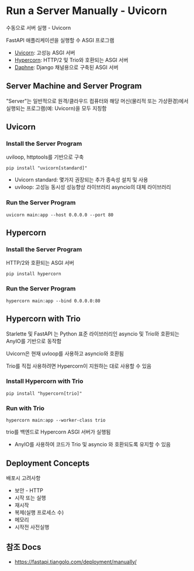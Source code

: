 # Run a Server Manually - Uvicorn

수동으로 서버 실행 - Uvicorn

FastAPI 애플리케이션을 실행할 수 ASGI 프로그램

- [Uvicorn](https://www.uvicorn.org/): 고성능 ASGI 서버
- [Hypercorn](https://pgjones.gitlab.io/hypercorn/): HTTP/2 및 Trio와 호환되는 ASGI 서버
- [Daphne](https://github.com/django/daphne): Django 채널용으로 구축된 ASGI 서버


## Server Machine and Server Program

"Server"는 일반적으로 원격/클라우드 컴퓨터와 해당 머신(물리적 또는 가상환경)에서 실행되는 프로그램(예: Uvicorn)을 모두 지칭함


## Uvicorn

### Install the Server Program

uviloop, httptools를 기반으로 구축

```
pip install "uvicorn[standard]"
```

- Uvicorn standard: 몇가지 권장되는 추가 종속성 설치 및 사용
- uviloop: 고성능 동시성 성능향상 라이브러리 asyncio의 대체 라이브러리

### Run the Server Program

```
uvicorn main:app --host 0.0.0.0 --port 80
```


## Hypercorn

### Install the Server Program

HTTP/2와 호환되는 ASGI 서버

```
pip install hypercorn
```

### Run the Server Program

```
hypercorn main:app --bind 0.0.0.0:80
```


## Hypercorn with Trio

Starlette 및 FastAPI 는 Python 표준 라이브러리인 asyncio 및 Trio와 호환되는 AnyIO를 기반으로 동작함

Uvicorn은 현재 uvloop를 사용하고 asyncio와 호환됨

Trio를 직접 사용하려면 Hypercorn이 지원하는 대로 사용할 수 있음

### Install Hypercorn with Trio

```
pip install "hypercorn[trio]"
```

### Run with Trio

```
hypercorn main:app --worker-class trio
```

trio를 백엔드로 Hypercorn ASGI 서버가 실행됨
- AnyIO를 사용하여 코드가 Trio 및 asyncio 와 호환되도록 유지할 수 있음


## Deployment Concepts

배포시 고려사항

- 보안 - HTTP
- 시작 또는 실행
- 재시작
- 복제(실행 프로세스 수)
- 메모리
- 시작전 사전실행


## 참조 Docs

- https://fastapi.tiangolo.com/deployment/manually/
